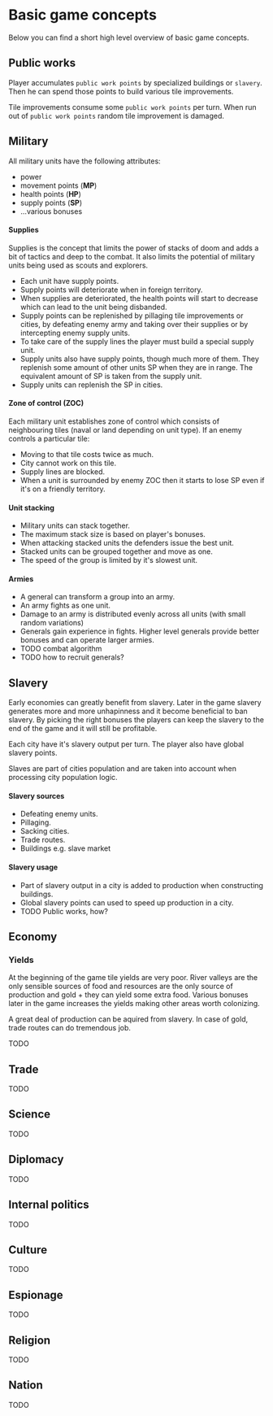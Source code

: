 # Basic game concepts

Below you can find a short high level overview of basic game concepts.

## Public works

Player accumulates `public work points` by specialized buildings or `slavery`. Then he can spend those points to build various tile improvements.

Tile improvements consume some `public work points` per turn. When run out of `public work points` random tile improvement is damaged.

## Military

All military units have the following attributes:

- power
- movement points (**MP**)
- health points (**HP**)
- supply points (**SP**)
- ...various bonuses

#### **Supplies**

Supplies is the concept that limits the power of stacks of doom and adds a bit of tactics and deep to the combat. It also limits the potential of military units being used as scouts and explorers.

- Each unit have supply points.
- Supply points will deteriorate when in foreign territory.
- When supplies are deteriorated, the health points will start to decrease which can lead to the unit being disbanded.
- Supply points can be replenished by pillaging tile improvements or cities, by defeating enemy army and taking over their supplies or by intercepting enemy supply units.
- To take care of the supply lines the player must build a special supply unit.
- Supply units also have supply points, though much more of them. They replenish some amount of other units SP when they are in range. The equivalent amount of SP is taken from the supply unit.
- Supply units can replenish the SP in cities.

#### **Zone of control (ZOC)**

Each military unit establishes zone of control which consists of neighbouring tiles (naval or land depending on unit type). If an enemy controls a particular tile:

- Moving to that tile costs twice as much.
- City cannot work on this tile.
- Supply lines are blocked.
- When a unit is surrounded by enemy ZOC then it starts to lose SP even if it's on a friendly territory.

#### Unit stacking

- Military units can stack together.
- The maximum stack size is based on player's bonuses.
- When attacking stacked units the defenders issue the best unit.
- Stacked units can be grouped together and move as one.
- The speed of the group is limited by it's slowest unit.

#### Armies

- A general can transform a group into an army.
- An army fights as one unit.
- Damage to an army is distributed evenly across all units (with small random variations)
- Generals gain experience in fights. Higher level generals provide better bonuses and can operate larger armies.
- TODO combat algorithm
- TODO how to recruit generals?

## Slavery

Early economies can greatly benefit from slavery. Later in the game slavery generates more and more unhapinness and it become beneficial to ban slavery. By picking the right bonuses the players can keep the slavery to the end of the game and it will still be profitable.

Each city have it's slavery output per turn. The player also have global slavery points.

Slaves are part of cities population and are taken into account when processing city population logic.

#### Slavery sources

- Defeating enemy units.
- Pillaging.
- Sacking cities.
- Trade routes.
- Buildings e.g. slave market

#### Slavery usage

- Part of slavery output in a city is added to production when constructing buildings.
- Global slavery points can used to speed up production in a city.
- TODO Public works, how?

## Economy

### Yields

At the beginning of the game tile yields are very poor. River valleys are the only sensible sources of food and resources are the only source of production and gold + they can yield some extra food. Various bonuses later in the game increases the yields making other areas worth colonizing.

A great deal of production can be aquired from slavery. In case of gold, trade routes can do tremendous job.

TODO

## Trade

TODO

## Science

TODO

## Diplomacy

TODO

## Internal politics

TODO

## Culture

TODO

## Espionage

TODO

## Religion

TODO

## Nation

TODO
